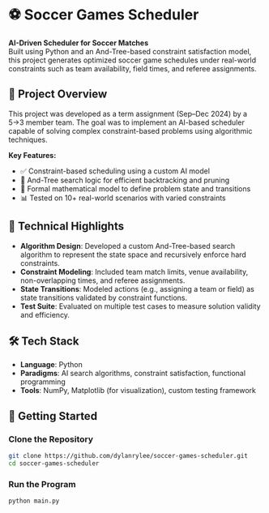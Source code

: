 # ⚽ Soccer Games Scheduler

**AI-Driven Scheduler for Soccer Matches**  
Built using Python and an And-Tree-based constraint satisfaction model, this project generates optimized soccer game schedules under real-world constraints such as team availability, field times, and referee assignments.

## 📌 Project Overview

This project was developed as a term assignment (Sep–Dec 2024) by a 5→3 member team. The goal was to implement an AI-based scheduler capable of solving complex constraint-based problems using algorithmic techniques.

**Key Features:**

- ✅ Constraint-based scheduling using a custom AI model
- 🤖 And-Tree search logic for efficient backtracking and pruning
- 📐 Formal mathematical model to define problem state and transitions
- 📊 Tested on 10+ real-world scenarios with varied constraints

## 🧠 Technical Highlights

- **Algorithm Design**: Developed a custom And-Tree-based search algorithm to represent the state space and recursively enforce hard constraints.
- **Constraint Modeling**: Included team match limits, venue availability, non-overlapping times, and referee assignments.
- **State Transitions**: Modeled actions (e.g., assigning a team or field) as state transitions validated by constraint functions.
- **Test Suite**: Evaluated on multiple test cases to measure solution validity and efficiency.

## 🛠️ Tech Stack

- **Language**: Python
- **Paradigms**: AI search algorithms, constraint satisfaction, functional programming
- **Tools**: NumPy, Matplotlib (for visualization), custom testing framework

## 🚀 Getting Started

### Clone the Repository

```bash
git clone https://github.com/dylanrylee/soccer-games-scheduler.git
cd soccer-games-scheduler
```

### Run the Program
```
python main.py
```
